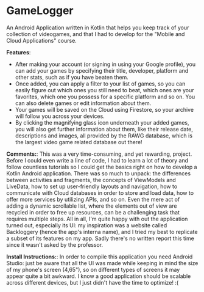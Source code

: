 # GameLogger
An Android Application written in Kotlin that helps you keep track of your collection of videogames, and that I had to develop for the "Mobile and Cloud Applications" course.


<b>Features</b>:
- After making your account (or signing in using your Google profile), you can add your games by specifying their title, developer, platform and other stats, such as if you have beaten them.<br/>
- Once added, you can apply a filter to your list of games, so you can easily figure out which ones you still need to beat, which ones are your favorites, which one you possess for a specific platform and so on. You can also delete games or edit information about them.<br/>
- Your games will be saved on the Cloud using Firestore, so your archive will follow you across your devices.<br/>
- By clicking the magnifying glass icon underneath your added games, you will also get further information about them, like their release date, descriptions and images, all provided by the RAWG database, which is the largest video game related database out there!


<b>Comments:</b>:
This was a very time-consuming, and yet rewarding, project. Before I could even write a line of code, I had to learn a lot of theory and follow countless tutorials so I could get the basics right on how to develop a Kotlin Android application. There was so much to unpack: the differences between activities and fragments, the concepts of ViewModels and LiveData, how to set up user-friendly layouts and navigation, how to communicate with Cloud databases in order to store and load data, how to offer more services by utilizing APIs, and so on. Even the mere act of adding a dynamic scrollable list, where the elements out of view are recycled in order to free up resources, can be a challenging task that requires multiple steps. 
All in all, I'm quite happy with out the application turned out, especially its UI: my inspiration was a website called Backloggery (hence the app's interna name), and I tried my best to replicate a subset of its features on my app.
Sadly there's no written report this time since it wasn't asked by the professor.


<b>Install Instructions:</b>:
In order to compile this application you need Android Studio: just be aware that all the UI was made while keeping in mind the size of my phone's screen (4,65"), so on different types of screens it may appear quite a bit awkward. I know a good application should be scalable across different devices, but I just didn't have the time to optimize! :(
